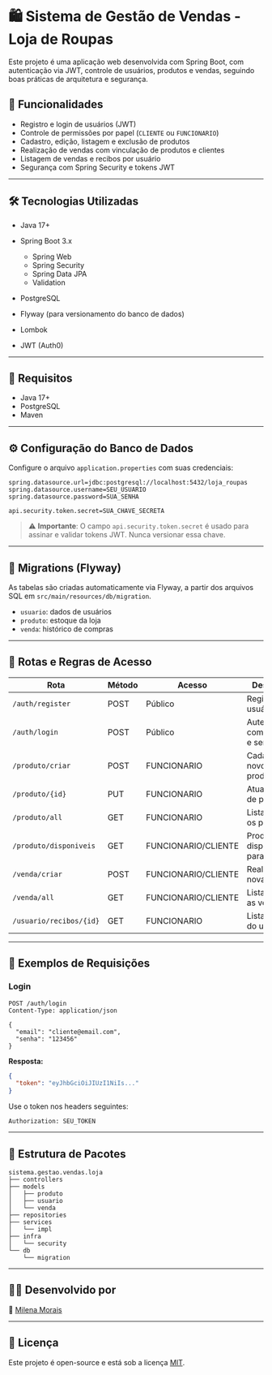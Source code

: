 # 🛍️ Sistema de Gestão de Vendas - Loja de Roupas

Este projeto é uma aplicação web desenvolvida com Spring Boot, com autenticação via JWT, controle de usuários, produtos e vendas, seguindo boas práticas de arquitetura e segurança.

## 🚀 Funcionalidades

* Registro e login de usuários (JWT)
* Controle de permissões por papel (`CLIENTE` ou `FUNCIONARIO`)
* Cadastro, edição, listagem e exclusão de produtos
* Realização de vendas com vinculação de produtos e clientes
* Listagem de vendas e recibos por usuário
* Segurança com Spring Security e tokens JWT

---

## 🛠️ Tecnologias Utilizadas

* Java 17+
* Spring Boot 3.x

  * Spring Web
  * Spring Security
  * Spring Data JPA
  * Validation
* PostgreSQL
* Flyway (para versionamento do banco de dados)
* Lombok
* JWT (Auth0)

---

## 🧪 Requisitos

* Java 17+
* PostgreSQL
* Maven

---

## ⚙️ Configuração do Banco de Dados

Configure o arquivo `application.properties` com suas credenciais:

```properties
spring.datasource.url=jdbc:postgresql://localhost:5432/loja_roupas
spring.datasource.username=SEU_USUARIO
spring.datasource.password=SUA_SENHA

api.security.token.secret=SUA_CHAVE_SECRETA
```

> ⚠️ **Importante**: O campo `api.security.token.secret` é usado para assinar e validar tokens JWT. Nunca versionar essa chave.

---

## 📃 Migrations (Flyway)

As tabelas são criadas automaticamente via Flyway, a partir dos arquivos SQL em `src/main/resources/db/migration`.

* `usuario`: dados de usuários
* `produto`: estoque da loja
* `venda`: histórico de compras

---

## 🔐 Rotas e Regras de Acesso

| Rota                    | Método | Acesso              | Descrição                       |
| ----------------------- | ------ | ------------------- | ------------------------------- |
| `/auth/register`        | POST   | Público             | Registro de usuário             |
| `/auth/login`           | POST   | Público             | Autenticação com e-mail e senha |
| `/produto/criar`        | POST   | FUNCIONARIO         | Cadastro de novo produto        |
| `/produto/{id}`         | PUT    | FUNCIONARIO         | Atualização de produto          |
| `/produto/all`          | GET    | FUNCIONARIO         | Lista todos os produtos         |
| `/produto/disponiveis`  | GET    | FUNCIONARIO/CLIENTE | Produtos disponíveis para venda |
| `/venda/criar`          | POST   | FUNCIONARIO/CLIENTE | Realiza uma nova venda          |
| `/venda/all`            | GET    | FUNCIONARIO/CLIENTE | Lista todas as vendas           |
| `/usuario/recibos/{id}` | GET    | FUNCIONARIO         | Lista recibos do usuário        |

---

## 🧪 Exemplos de Requisições

### Login

```http
POST /auth/login
Content-Type: application/json

{
  "email": "cliente@email.com",
  "senha": "123456"
}
```

**Resposta:**

```json
{
  "token": "eyJhbGciOiJIUzI1NiIs..."
}
```

Use o token nos headers seguintes:

```http
Authorization: SEU_TOKEN
```

---

## 📁 Estrutura de Pacotes

```
sistema.gestao.vendas.loja
├── controllers
├── models
│   ├── produto
│   ├── usuario
│   └── venda
├── repositories
├── services
│   └── impl
├── infra
│   └── security
└── db
    └── migration
```

---

## 🧑‍💻 Desenvolvido por

📧 [Milena Morais](https://github.com/milenamorais20)

---

## 📄 Licença

Este projeto é open-source e está sob a licença [MIT](LICENSE).
